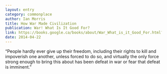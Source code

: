 ```yaml
---
layout: entry
category: commonplace
author: Ian Morris
title: How War Made Civilization
publication: War! What Is It Good For?
link: https://books.google.ca/books/about/War_What_is_it_Good_For.html?id=-BjCQwAACAAJ
date: 2014-04-22
---
```


“People hardly ever give up their freedom, including their rights to kill and impoverish one another, unless forced to do so, and virtually the only force strong enough to bring this about has been defeat in war or fear that defeat is imminent.”